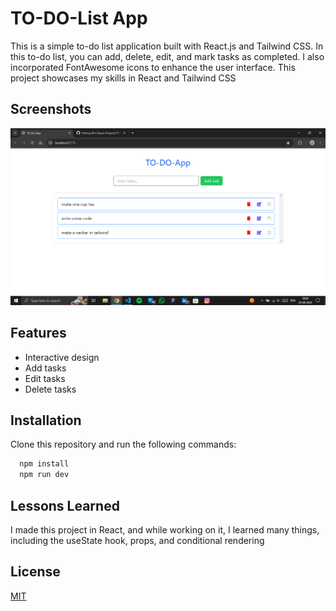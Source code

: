 
# TO-DO-List App


This is a simple to-do list application built with React.js and Tailwind CSS. In this to-do list, you can add, delete, edit, and mark tasks as completed. I also incorporated FontAwesome icons to enhance the user interface. This project showcases my skills in React and Tailwind CSS
## Screenshots
![App Screenshot](https://github.com/saurabhkumarxmpt/Mini-React-Projects/blob/main/TO-DO-List-App/public/Screenshot%20(78).png?raw=true)



## Features

- Interactive design
- Add tasks
- Edit tasks
- Delete tasks


## Installation

Clone this repository and run the following commands:

```bash
  npm install
  npm run dev
```
    
## Lessons Learned

I made this project in React, and while working on it, I learned many things, including the useState hook, props, and conditional rendering


## License

[MIT](https://choosealicense.com/licenses/mit/)

